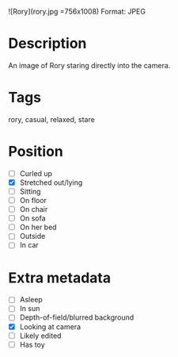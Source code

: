 ![Rory](rory.jpg =756x1008)
Format: JPEG
# Description
An image of Rory staring directly into the camera.
# Tags
rory, casual, relaxed, stare
# Position
- [ ] Curled up
- [x] Stretched out/lying
- [ ] Sitting
- [ ] On floor
- [ ] On chair
- [ ] On sofa
- [ ] On her bed
- [ ] Outside
- [ ] In car
# Extra metadata
- [ ] Asleep
- [ ] In sun
- [ ] Depth-of-field/blurred background
- [x] Looking at camera
- [ ] Likely edited
- [ ] Has toy
